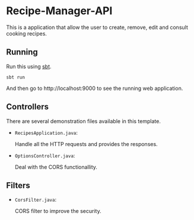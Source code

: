 # Recipe-Manager-API

This is a application that allow the user to create, remove, edit and consult cooking recipes.

## Running

Run this using [sbt](http://www.scala-sbt.org/).

```
sbt run
```

And then go to http://localhost:9000 to see the running web application.

## Controllers

There are several demonstration files available in this template.

- `RecipesApplication.java`:

  Handle all the HTTP requests and provides the responses.

- `OptionsController.java`:

  Deal with the CORS functionallity.

## Filters

- `CorsFilter.java`:

  CORS filter to improve the security.
